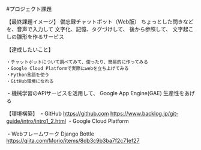 #プロジェクト課題

【最終課題イメージ】
  備忘録チャットボット（Web版）
  ちょっとした閃きなどを、音声で入力して
  文字化、記憶、タグづけして、
  後から参照して、
  文字起こしの雛形を作るサービス

【達成したいこと】

	・チャットボットについて調べてみて、使ったり、簡易的に作ってみる
	・Google Cloud Platformで実際にwebを立ち上げてみる
	・Python言語を使う
	・GitHub環境になれる
・機械学習のAPIサービスを活用して、
Google
App Engine(GAE)
生産性をあげる
	


【環境構築】
・GitHub
https://github.com
https://www.backlog.jp/git-guide/intro/intro1_2.html
・Google Cloud Platform

・Webフレームワーク
	Django
	Bottle
	https://qiita.com/Morio/items/8db3c9b3ba7f2c71ef27



	
	
